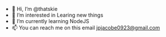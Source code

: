 - 👋 Hi, I’m @thatskie
- 👀 I’m interested in Learing new things
- 🌱 I’m currently learning NodeJS
- 📫 You can reach me on this email jpjacobe0923@gmail.com

<!---
thatskie/thatskie is a ✨ special ✨ repository because its `README.md` (this file) appears on your GitHub profile.
You can click the Preview link to take a look at your changes.
--->
